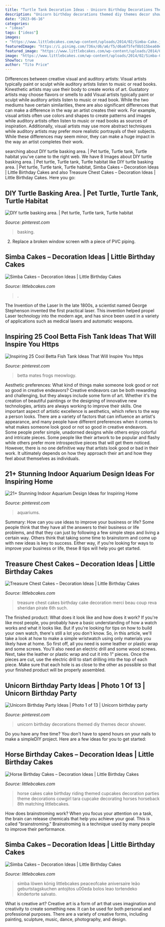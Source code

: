 ```yaml
---
title: "Turtle Tank Decoration Ideas - Unicorn Birthday Decorations Themed Diy Themes Decor Shower"
description: "Unicorn birthday decorations themed diy themes decor shower"
date: "2023-06-16"
categories:
- "ideas"
tags: ["ideas"]
images:
- "https://www.littlebcakes.com/wp-content/uploads/2014/02/Simba-Cake.jpg"
featuredImage: "https://i.pinimg.com/736x/d6/a6/f5/d6a6f5fef8b515bea60e681c2f0da4dd.jpg"
featured_image: "https://www.littlebcakes.com/wp-content/uploads/2014/02/Simba-Cakes.jpg"
image: "https://www.littlebcakes.com/wp-content/uploads/2014/02/Simba-Cakes.jpg"
ShowToc: true
author: "Tito Price"
---
```



Differences between creative visual and auditory artists: Visual artists typically paint or sculpt while auditory artists listen to music or read books. Kinesthetic artists may use their body to create works of art. Gustatory artists may choose flavors or smells to add
Visual artists typically paint or sculpt while auditory artists listen to music or read book. While the two mediums have certain similarities, there are also significant differences that can make a difference in the way an artist creates their work. For example, visual artists often use colors and shapes to create patterns and images while auditory artists often listen to music or read books as sources of inspiration. Additionally, visual artists may use more abstract techniques while auditory artists may prefer more realistic portrayals of their subjects. While these differences may seem minor, they can make a huge impact in the way an artist completes their work.

	

		
searching about DIY turtle basking area. | Pet turtle, Turtle tank, Turtle habitat you've came to the right web. We have 8 Images about DIY turtle basking area. | Pet turtle, Turtle tank, Turtle habitat like DIY turtle basking area. | Pet turtle, Turtle tank, Turtle habitat, Simba Cakes – Decoration Ideas | Little Birthday Cakes and also Treasure Chest Cakes – Decoration Ideas | Little Birthday Cakes. Here you go:
		
    
## DIY Turtle Basking Area. | Pet Turtle, Turtle Tank, Turtle Habitat

<img loading=lazy src="https://i.pinimg.com/736x/d6/a6/f5/d6a6f5fef8b515bea60e681c2f0da4dd.jpg" onerror="this.onerror=null;this.src='https://tse3.mm.bing.net/th?id=OIP.YCOCiFrtpS8NmfzmY7HtpAHaFj&amp;pid=15.1';" alt="DIY turtle basking area. | Pet turtle, Turtle tank, Turtle habitat">

_Source: pinterest.com_

>basking. 

	

2. Replace a broken window screen with a piece of PVC piping.

    
## Simba Cakes – Decoration Ideas | Little Birthday Cakes

<img loading=lazy src="https://www.littlebcakes.com/wp-content/uploads/2014/02/Simba-Cakes.jpg" onerror="this.onerror=null;this.src='https://tse1.mm.bing.net/th?id=OIP.8M_IITksOoimfegu-InIlgHaGJ&amp;pid=15.1';" alt="Simba Cakes – Decoration Ideas | Little Birthday Cakes">

_Source: littlebcakes.com_

>. 

	

The Invention of the Laser
In the late 1800s, a scientist named George Stephenson invented the first practical laser. This invention helped propel Laser technology into the modern age, and has since been used in a variety of applications such as medical lasers and automatic weapons.

    
## Inspiring 25 Cool Betta Fish Tank Ideas That Will Inspire You Https

<img loading=lazy src="https://i.pinimg.com/736x/20/10/92/201092916651ae214c4ab858ec8d7990.jpg" onerror="this.onerror=null;this.src='https://tse1.mm.bing.net/th?id=OIP.hvMz0LFc9qUvNu3EaEJPCQHaJ3&amp;pid=15.1';" alt="Inspiring 25 Cool Betta Fish Tank Ideas That Will Inspire You https">

_Source: pinterest.com_

>betta mates frogs meowlogy. 

	

Aesthetic preferences: What kind of things make someone look good or not so good in creative endeavors?
Creative endeavors can be both rewarding and challenging, but they always include some form of art. Whether it's the creation of beautiful paintings or the designing of innovative new technologies, artists are always working to improve their skills. One important aspect of artistic excellence is aesthetics, which refers to the way a person looks. There are a variety of factors that can influence an artist's appearance, and many people have different preferences when it comes to what makes someone look good or not so good in creative endeavors. Some people prefer simple, unadorned designs while others enjoy colorful and intricate pieces. Some people like their artwork to be popular and flashy while others prefer more introspective pieces that will get them noticed. However, there is no one definitive way that artists look good or bad in their work. It ultimately depends on how they approach their art and how they feel about themselves as individuals.

    
## 21+ Stunning Indoor Aquarium Design Ideas For Inspiring Home

<img loading=lazy src="https://i.pinimg.com/736x/2c/ca/3c/2cca3cce0a8faee029559b0f10a4f48f.jpg" onerror="this.onerror=null;this.src='https://tse2.mm.bing.net/th?id=OIP.QVHw6W6PuMpCszuy0PAYgQHaJR&amp;pid=15.1';" alt="21+ Stunning Indoor Aquarium Design Ideas for Inspiring Home">

_Source: pinterest.com_

>aquariums. 

	

Summary: How can you use ideas to improve your business or life?
Some people think that they have all the answers to their business or life problems, and that they can just by following a few simple steps and living a certain way. Others think that taking some time to brainstorm and come up with new ideas is key to success. Either way, if you’re looking for ways to improve your business or life, these 8 tips will help you get started.

    
## Treasure Chest Cakes – Decoration Ideas | Little Birthday Cakes

<img loading=lazy src="http://www.littlebcakes.com/wp-content/uploads/2014/01/Images-of-Treasure-Chest-Cakes.jpg" onerror="this.onerror=null;this.src='https://tse1.mm.bing.net/th?id=OIP.d5nKFMPc8oTNNbaASUYHwAHaLG&amp;pid=15.1';" alt="Treasure Chest Cakes – Decoration Ideas | Little Birthday Cakes">

_Source: littlebcakes.com_

>treasure chest cakes birthday cake decoration merci beau coup reva sheridan pirate 6th such. 

	

The finished product: What does it look like and how does it work?
If you're like most people, you probably have a basic understanding of how a watch works and what it looks like. But if you're looking for tips on how to build your own watch, there's still a lot you don't know.  So, in this article, we'll take a look at how to make a simple wristwatch using only materials you likely have at home. 
So first off, all you need is some leather or plastic wrap and some screws. You'll also need an electric drill and some wood screws. Next, take the leather or plastic wrap and cut it into 1" pieces. Once the pieces are cut, use the electric drill to start drilling into the top of each piece. Make sure that each hole is as close to the other as possible so that your finished product will be properly assembled.

    
## Unicorn Birthday Party Ideas | Photo 1 Of 13 | Unicorn Birthday Party

<img loading=lazy src="https://i.pinimg.com/736x/7b/7d/ff/7b7dff0b9c79ff50ecf47cd8a8ad5da6.jpg" onerror="this.onerror=null;this.src='https://tse1.mm.bing.net/th?id=OIP.aL-oNIgMIWvorab0kTKiqQHaIt&amp;pid=15.1';" alt="Unicorn Birthday Party Ideas | Photo 1 of 13 | Unicorn birthday party">

_Source: pinterest.com_

>unicorn birthday decorations themed diy themes decor shower. 

	

Do you have any free time? You don't have to spend hours on your nails to make a simpleDIY project. Here are a few ideas for you to get started: 

    
## Horse Birthday Cakes – Decoration Ideas | Little Birthday Cakes

<img loading=lazy src="http://www.littlebcakes.com/wp-content/uploads/2014/01/Horse-Cake-Decorations-733x1024.jpg" onerror="this.onerror=null;this.src='https://tse1.mm.bing.net/th?id=OIP.4rFTXXEFfjmka-XZb92gewHaKW&amp;pid=15.1';" alt="Horse Birthday Cakes – Decoration Ideas | Little Birthday Cakes">

_Source: littlebcakes.com_

>horse cakes cake birthday riding themed cupcakes decoration parties theme decorations cowgirl tara cupcake decorating horses horseback 8th matching littlebcakes. 

	

How does brainstroming work?
When you focus your attention on a task, the brain can release chemicals that help you achieve your goal. This is called "brainstroming." Brainstroming is a technique used by many people to improve their performance.

    
## Simba Cakes – Decoration Ideas | Little Birthday Cakes

<img loading=lazy src="https://www.littlebcakes.com/wp-content/uploads/2014/02/Simba-Cake.jpg" onerror="this.onerror=null;this.src='https://tse2.mm.bing.net/th?id=OIP.cZJWz1xq_Zb78Pke_QA6vQHaJ4&amp;pid=15.1';" alt="Simba Cakes – Decoration Ideas | Little Birthday Cakes">

_Source: littlebcakes.com_

>simba löwen könig littlebcakes peaceofcake aniversaire leão geburtstagskuchen antojitos u00eda bolos leao tortendeko kindertorte salvato. 

	

What is creative art?
Creative art is a form of art that uses imagination and creativity to create something new. It can be used for both personal and professional purposes. There are a variety of creative forms, including painting, sculpture, music, dance, photography, and design.

